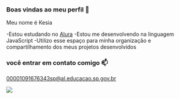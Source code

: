 ### Boas vindas ao meu perfil 💙

Meu nome é Kesia

-Estou estudando no [Alura](https://www.alura.com.br)
-Estou me desenvolvendo na linguagem JavaScript
-Utilizo esse espaço para minha organização e compartilhamento dos meus projetos desenvolvidos

### você entrar em contato comigo 📫

00001091676343sp@al.educacao.sp.gov.br



![](https://media1.tenor.com/m/PDiYbMpkf-8AAAAd/dog-smile.gif)
